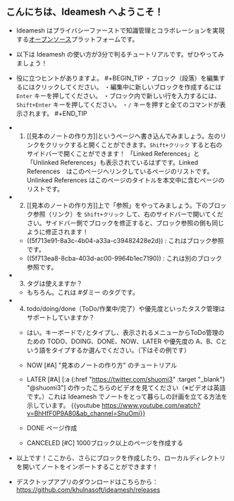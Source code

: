 ## こんにちは、Ideamesh へようこそ！
- Ideamesh はプライバシーファーストで知識管理とコラボレーションを実現する[オープンソース](https://github.com/khulnasoft/ideamesh)プラットフォームです。
- 以下は Ideamesh の使い方が3分で判るチュートリアルです。ぜひやってみましょう！
- 役に立つヒントがありますよ。
#+BEGIN_TIP
・ブロック（段落）を編集するにはクリックしてください。
・編集中に新しいブロックを作成するには `Enter` キーを押してください。
・ブロック内で新しい行を入力するには、`Shift+Enter` キーを押してください。
・`/` キーを押すと全てのコマンドが表示されます。
#+END_TIP
- 1. [[見本のノートの作り方]]というページへ書き込んでみましょう。左のリンクをクリックすると開くことができます。`Shift+クリック` すると右のサイドバーで開くことができます！
「Linked References」と「Unlinked References」も表示されているはずです。Linked References　はこのページへリンクしているページのリストです。Unlinked References はこのページのタイトルを本文中に含むページのリストです。

- 2. [[見本のノートの作り方]]上で「参照」をやってみましょう。下のブロック参照（リンク）を `Shift+クリック` して、右のサイドバーで開いてください。サイドバー側でブロックを修正すると、ブロック参照の側も同じように修正されます！
    - ((5f713e91-8a3c-4b04-a33a-c39482428e2d)) : これはブロック参照です。
    - ((5f713ea8-8cba-403d-ac00-9964b1ec7190)) : これは別のブロック参照です。

- 3. タグは使えますか？
    - もちろん。これは #ダミー のタグです。

- 4. todo/doing/done（ToDo/作業中/完了）や優先度といったタスク管理はサポートしていますか？
    - はい。キーボードで`/`とタイプし、表示されるメニューからToDo管理のための TODO、DOING、DONE、NOW、LATER や優先度の A、B、Cという語をタイプするか選んでください。（下はその例です）
    - NOW [#A] "見本のノートの作り方" のチュートリアル
    - LATER [#A] [:a {:href "https://twitter.com/shuomi3" :target "_blank"} "@shuomi3"] の作ったこちらのビデオを見てください（※ビデオは英語です。）これは Ideamesh でノートをとって暮らしの計画を立てる方法を示しています。
    {{youtube https://www.youtube.com/watch?v=BhHfF0P9A80&ab_channel=ShuOmi}}

    - DONE ページ作成
    - CANCELED [#C] 1000ブロック以上のページを作成する
- 以上です！ここから、さらにブロックを作成したり、ローカルディレクトリを開いてノートをインポートすることができます！
- デスクトップアプリのダウンロードはこちらから： https://github.com/khulnasoft/ideamesh/releases
